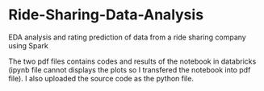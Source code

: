 # Ride-Sharing-Data-Analysis
EDA analysis and rating prediction of data from a ride sharing company using Spark

The two pdf files contains codes and results of the notebook in databricks (ipynb file cannot displays the plots so I transfered the notebook into pdf file).
I also uploaded the source code as the python file.
